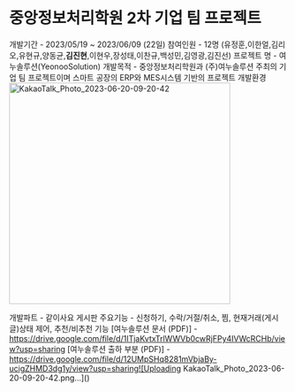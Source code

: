 # 중앙정보처리학원 2차 기업 팀 프로젝트
개발기간 - 2023/05/19 ~ 2023/06/09 (22일)
참여인원 - 12명 (유정훈,이한얼,김리오,유현규,양동균,**김진현**,이현우,장성태,이찬규,백성민,김영광,김진선)
프로젝트 명 - 여누솔루션(YeonooSolution)
개발목적 - 중앙정보처리학원과 (주)여누솔루션 주최의 
기업 팀 프로젝트이며 스마트 공장의 ERP와 MES시스템 기반의 프로젝트
개발환경
<img width="400" alt="KakaoTalk_Photo_2023-06-20-09-20-42" src="https://github.com/kimjinzx/yeonoosolution/assets/118345975/76d6da04-1be4-4e62-8f23-260f7eb78e5c">

개발파트 - 같이사요 게시판
주요기능 - 신청하기, 수락/거절/취소, 찜, 현재거래(게시글)상태 제어, 추천/비추천 기능
[여누솔루션 문서 (PDF)] - https://drive.google.com/file/d/1ITjaKvtxTrlWWVb0cwRjFPy4IVWcRCHb/view?usp=sharing
[여누솔루션 출하 부분 (PDF)] - https://drive.google.com/file/d/12UMpSHq8281mVbjaBy-ucigZHMD3dg1y/view?usp=sharing![Uploading KakaoTalk_Photo_2023-06-20-09-20-42.png…]()
